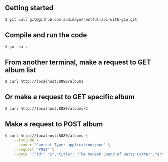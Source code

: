 ## Getting started
```bash
$ git pull git@github.com:sumimayo/restful-api-with-gin.git
```

## Compile and run the code
```bash
$ go run .
```

## From another terminal, make a request to GET album list
```bash
$ curl http://localhost:8080/albums
```

## Or make a request to GET specific album
```bash
$ curl http://localhost:8080/albums/2
```

## Make a request to POST album
```bash
$ curl http://localhost:8080/albums \
    --include \
    --header "Content-Type: application/json" \
    --request "POST" \
    --data '{"id": "5","title": "The Modern Sound of Betty Carter","artist": "Betty Carter","price": 49.99}'
```
